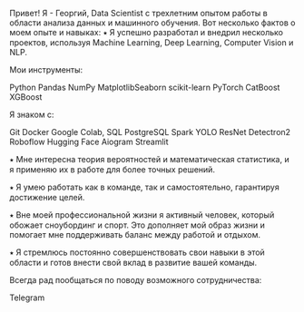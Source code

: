Привет!
Я - Георгий, Data Scientist с трехлетним опытом работы в области анализа данных и машинного обучения. Вот несколько фактов о моем опыте и навыках:
⭑ Я успешно разработал и внедрил несколько проектов, используя Machine Learning, Deep Learning, Computer Vision и NLP.

Мои инструменты:

Python Pandas NumPy MatplotlibSeaborn scikit-learn PyTorch CatBoost XGBoost

Я знаком с:

Git Docker Google Colab, SQL PostgreSQL Spark YOLO ResNet Detectron2 Roboflow Hugging Face Aiogram Streamlit

⭑ Мне интересна теория вероятностей и математическая статистика, и я применяю их в работе для более точных решений.

⭑ Я умею работать как в команде, так и самостоятельно, гарантируя достижение целей.

⭑ Вне моей профессиональной жизни я активный человек, который обожает сноубординг и спорт. Это дополняет мой образ жизни и помогает мне поддерживать баланс между работой и отдыхом.

⭑ Я стремлюсь постоянно совершенствовать свои навыки в этой области и готов внести свой вклад в развитие вашей команды.

Всегда рад пообщаться по поводу возможного сотрудничества:

Telegram
